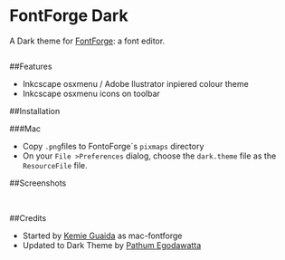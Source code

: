 FontForge Dark
==============

A Dark theme for [FontForge](http://fontforge.org/): a font editor.

<img src="https://raw.githubusercontent.com/mooniak/mac-fontforge/master/_screenshots/screen_1.png" alt>

##Features
* Inkcscape osxmenu / Adobe llustrator inpiered colour theme
* Inkcscape osxmenu icons on toolbar


##Installation

###Mac

* Copy  `.png`files to FontoForge´s  `pixmaps` directory
* On your `File >Preferences` dialog, choose the `dark.theme` file as the `ResourceFile` file.


##Screenshots

<img src="https://raw.githubusercontent.com/mooniak/mac-fontforge/master/_screenshots/screen_2.png" alt>
<img src="https://raw.githubusercontent.com/mooniak/mac-fontforge/master/_screenshots/screen_3.png" alt>
<img src="https://raw.githubusercontent.com/mooniak/mac-fontforge/master/_screenshots/screen_4.png" alt>


##Credits

- Started by [Kemie Guaida](http://www.monolinea.com) as mac-fontforge
- Updated to Dark Theme by [Pathum Egodawatta](http://mooniak.com)
